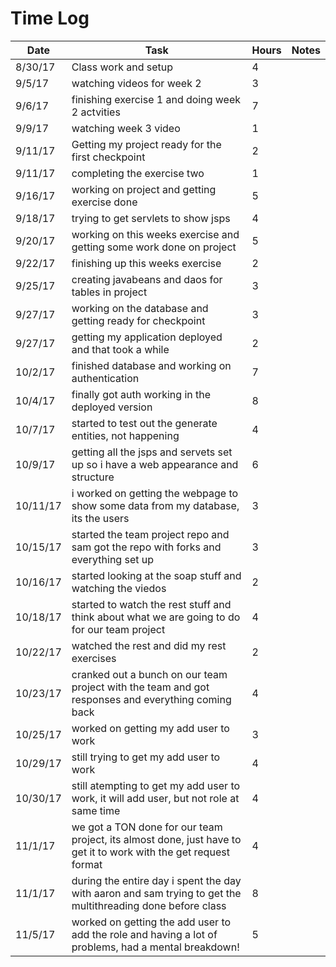 # Time Log

| Date | Task | Hours | Notes|
|------|------|-------|------|
| 8/30/17| Class work and setup| 4 | |
| 9/5/17| watching videos for week 2 | 3 | |
| 9/6/17 | finishing exercise 1 and doing week 2 actvities  | 7  |   | 
| 9/9/17 | watching week 3 video  | 1  |   |
| 9/11/17 | Getting my project ready for the first checkpoint  | 2  |   |
| 9/11/17 | completing the exercise two  | 1  |   |
| 9/16/17 | working on project and getting exercise done  | 5  |   |
| 9/18/17 | trying to get servlets to show jsps  | 4  |   |
| 9/20/17 | working on this weeks exercise and getting some work done on project  | 5  |   |
| 9/22/17 | finishing up this weeks exercise  | 2  |   |
| 9/25/17 | creating javabeans and daos for tables in project  | 3  |   |
| 9/27/17 | working on the database and getting ready for checkpoint  | 3  |   |
| 9/27/17 | getting my application deployed and that took a while  | 2  |   |
| 10/2/17 | finished database and working on authentication  | 7  |   |
| 10/4/17 | finally got auth working in the deployed version | 8 |   |
| 10/7/17 | started to test out the generate entities, not happening | 4 |   |
| 10/9/17 | getting all the jsps and servets set up so i have a web appearance and structure | 6 |   |
| 10/11/17 | i worked on getting the webpage to show some data from my database, its the users | 3 |   |
| 10/15/17 | started the team project repo and sam got the repo with forks and everything set up | 3 |   |
| 10/16/17 | started looking at the soap stuff and watching the viedos | 2 |   |
| 10/18/17 | started to watch the rest stuff and think about what we are going to do for our team project | 4 |   |
| 10/22/17 | watched the rest and did my rest exercises | 2 |   |
| 10/23/17 | cranked out a bunch on our team project with the team and got responses and everything coming back | 4 |   |
| 10/25/17 | worked on getting my add user to work | 3 |   |
| 10/29/17 | still trying to get my add user to work | 4 |   |
| 10/30/17 | still atempting to get my add user to work, it will add user, but not role at same time | 4 |   |
| 11/1/17 | we got a TON done for our team project, its almost done, just have to get it to work with the get request format| 4 |   |
| 11/1/17 | during the entire day i spent the day with aaron and sam trying to get the multithreading done before class | 8 |   |
| 11/5/17 | worked on getting the add user to add the role and having a lot of problems, had a mental breakdown!| 5 |   |




